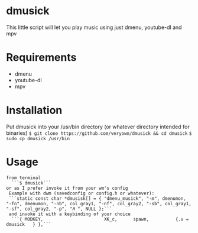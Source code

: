 # dmusick
This little script will let you play music using just dmenu, youtube-dl and mpv


# Requirements 
  - dmenu
  - youtube-dl 
  - mpv 
  
 # Installation 
 
  Put dmusick into your /usr/bin directory (or whatever directory intended for binaries)
    ```$ git clone https://github.com/veryown/dmusick && cd dmusick``` 
    ```$ sudo cp dmusick /usr/bin```
  
  # Usage 
    from terminal
      ```$ dmusick```
    or as I prefer invoke it from your wm's config 
     Example with dwm (savedconfig or config.h or whatever): 
     ```static const char *dmusisk[] = { "dmenu_musick", "-m", dmenumon, "-fn", dmenumon, "-nb", col_gray1, "-nf", col_gray2, "-sb", col_gray1, "-sf", col_gray2, "-p", "♬ ", NULL };```
     and invoke it with a keybinding of your choice
      ```{ MODKEY,                       XK_c,      spawn,          {.v = dmusick   } },```
